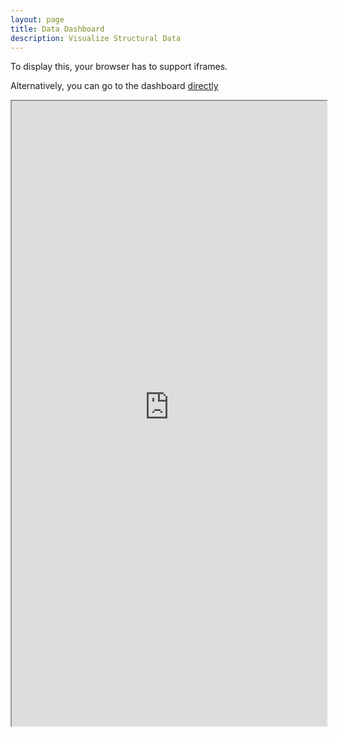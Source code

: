 ```yaml
---
layout: page
title: Data Dashboard
description: Visualize Structural Data
---
```


To display this, your browser has to support iframes.

Alternatively, you can go to the dashboard [directly](http://ec2-3-121-184-5.eu-central-1.compute.amazonaws.com:3838/)

<iframe src="http://ec2-3-121-184-5.eu-central-1.compute.amazonaws.com:3838/" width="100%" height="1000">
    <p>Your browser does not support iframes.</p>
</iframe>
